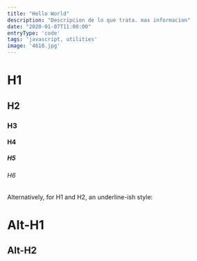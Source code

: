```yaml
---
title: "Hello World"
description: "Descripcion de lo que trata. mas informacion"
date: "2020-01-07T11:00:00"
entryType: 'code'
tags: 'javascript, utilities'
image: '4618.jpg'
---
```


# H1
## H2
### H3
#### H4
##### H5
###### H6

Alternatively, for H1 and H2, an underline-ish style:

Alt-H1
======

Alt-H2
------